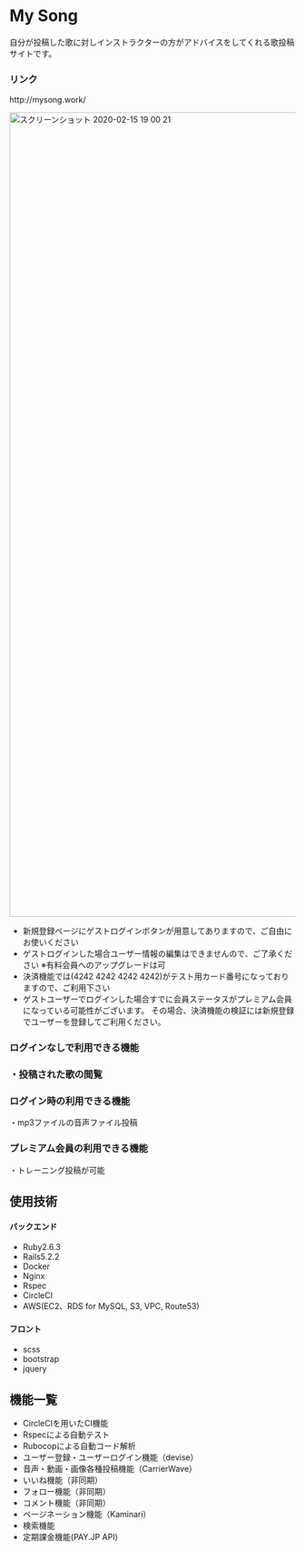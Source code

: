 <h1>My Song</h1>
<p>自分が投稿した歌に対しインストラクターの方がアドバイスをしてくれる歌投稿サイトです。</p>

<h3>リンク</h3>
<p>http://mysong.work/</p>
<img width="1415" alt="スクリーンショット 2020-02-15 19 00 21" src="https://user-images.githubusercontent.com/56349921/74586237-f8204600-5028-11ea-8bb6-419353bdd142.png">

<ul>
  <li>新規登録ページにゲストログインボタンが用意してありますので、ご自由にお使いください</li>
  <li>ゲストログインした場合ユーザー情報の編集はできませんので、ご了承ください ※有料会員へのアップグレードは可</li>
  <li>決済機能では(4242 4242 4242 4242)がテスト用カード番号になっておりますので、ご利用下さい</li>
  <li>ゲストユーザーでログインした場合すでに会員ステータスがプレミアム会員になっている可能性がございます。
    その場合、決済機能の検証には新規登録でユーザーを登録してご利用ください。</li>
</ul>

<h3>ログインなしで利用できる機能<h3>
  <p>・投稿された歌の閲覧</p>
<h3>ログイン時の利用できる機能</h3>
  <p>・mp3ファイルの音声ファイル投稿</p>
<h3>プレミアム会員の利用できる機能</h3>
  <p>・トレーニング投稿が可能</p>
  
<h2>使用技術</h2>
<h4>バックエンド</h4>
<ul>
  <li>Ruby2.6.3</li>
  <li>Rails5.2.2</li>
  <li>Docker</li>
  <li>Nginx</li>
  <li>Rspec</li>
  <li>CircleCI</li>
  <li>AWS(EC2、RDS for MySQL, S3, VPC, Route53)</li>
</ul>
<h4>フロント</h4>
<ul>
  <li>scss</li>
  <li>bootstrap</li>
  <li>jquery</li>
</ul>

<h2>機能一覧</h2>
<ul>
  <li>CircleCIを用いたCI機能</li>
  <li>Rspecによる自動テスト</li>
  <li>Rubocopによる自動コード解析</li>
  <li>ユーザー登録・ユーザーログイン機能（devise）</li>
  <li>音声・動画・画像各種投稿機能（CarrierWave）</li>
  <li>いいね機能（非同期）</li>
  <li>フォロー機能（非同期）</li>
  <li>コメント機能（非同期）</li>
  <li>ページネーション機能（Kaminari）</li>
  <li>検索機能</li>
  <li>定期課金機能(PAY.JP API)</li>
</ul>
